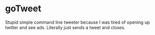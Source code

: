 # goTweet
Stupid simple command line tweeter because I was tired of opening up twitter and see ads. Literally just sends a tweet and closes.
